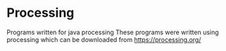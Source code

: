 # Processing
Programs written for java processing
These programs were written using processing which can be downloaded from
https://processing.org/

